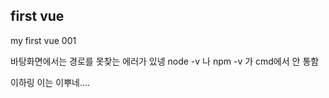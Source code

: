 ## first vue 

my first vue  001


바탕화면에서는 경로를 못찾는 에러가 있넹
node -v 나 npm -v 가 cmd에서 안 통함

이하링 이는 이뿌네....

